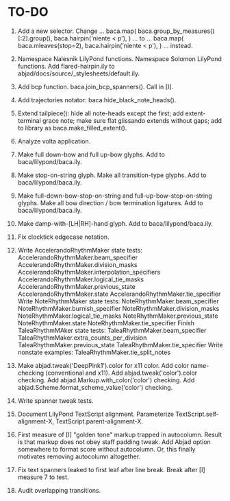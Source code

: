 TO-DO
=====

1.  Add a new selector.
    Change ...
        baca.map(
            baca.group_by_measures()[:2].group(),
            baca.hairpin('niente < p'),
            )
    ... to ...
        baca.map(
            baca.mleaves(stop=2),
            baca.hairpin('niente < p'),
            )
    ... instead.

2.  Namespace Nalesnik LilyPond functions.
    Namespace Solomon LilyPond functions.
    Add flared-hairpin.ily to abjad/docs/source/_stylesheets/default.ily.

3.  Add bcp function.
    baca.join_bcp_spanners().
    Call in [I].

4.  Add trajectories notator:
    baca.hide_black_note_heads().

5.  Extend tailpiece():
    hide all note-heads except the first;
    add extent-terminal grace note;
    make sure flat glissando extends without gaps;
    add to library as baca.make_filled_extent().

6.  Analyze volta application.

7.  Make full down-bow and full up-bow glyphs.
    Add to baca/lilypond/baca.ily.

8.  Make stop-on-string glyph.
    Make all transition-type glyphs.
    Add to baca/lilypond/baca.ily.

9.  Make full-down-bow-stop-on-string and full-up-bow-stop-on-string glyphs.
    Make all bow direction / bow termination ligatures.
    Add to baca/lilypond/baca.ily.

10. Make damp-with-[LH|RH]-hand glyph.
    Add to baca/lilypond/baca.ily.

11. Fix clocktick edgecase notation.

12. Write AccelerandoRhythmMaker state tests:
        AccelerandoRhythmMaker.beam_specifier
        AccelerandoRhythmMaker.division_masks
        AccelerandoRhythmMaker.interpolation_specifiers
        AccelerandoRhythmMaker.logical_tie_masks
        AccelerandoRhythmMaker.previous_state
        AccelerandoRhythmMaker.state
        AccelerandoRhythmMaker.tie_specifier
    Write NoteRhythmMaker state tests:
        NoteRhythmMaker.beam_specifier
        NoteRhythmMaker.burnish_specifier
        NoteRhythmMaker.division_masks
        NoteRhythmMaker.logical_tie_masks
        NoteRhythmMaker.previous_state
        NoteRhythmMaker.state
        NoteRhythmMaker.tie_specifier
    Finish TaleaRhythmMAker state tests:
        TaleaRhythmMaker.beam_specifier
        TaleaRhythmMaker.extra_counts_per_division
        TaleaRhythmMaker.previous_state
        TaleaRhythmMaker.tie_specifier
    Write nonstate examples:
        TaleaRhythmMaker.tie_split_notes
        
13. Make abjad.tweak('DeepPink1').color for x11 color.
    Add color name-checking (conventional and x11).
    Add abjad.tweak('color').color checking.
    Add abjad.Markup.with_color('color') checking.
    Add abjad.Scheme.format_scheme_value('color') checking.

14. Write spanner tweak tests.

15. Document LilyPond TextScript alignment.
    Parameterize TextScript.self-alignment-X, TextScript.parent-alignment-X.

16. First measure of [I] "golden tone" markup trapped in autocolumn.
    Result is that markup does not obey staff padding tweak.
    Add Abjad option somewhere to format score without autocolumn.
    Or, this finally motivates removing autocolumn altogether.

17. Fix text spanners leaked to first leaf after line break.
    Break after [I] measure 7 to test.

18. Audit overlapping transitions.

